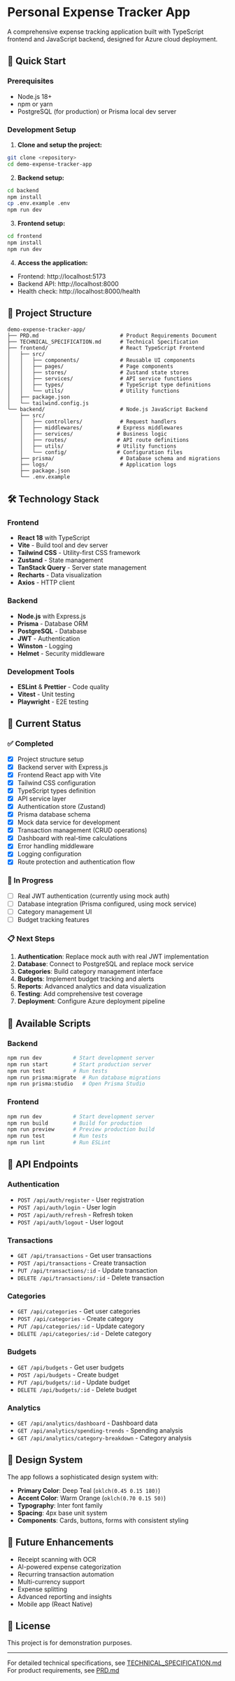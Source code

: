 # Personal Expense Tracker App

A comprehensive expense tracking application built with TypeScript frontend and JavaScript backend, designed for Azure cloud deployment.

## 🚀 Quick Start

### Prerequisites
- Node.js 18+
- npm or yarn
- PostgreSQL (for production) or Prisma local dev server

### Development Setup

1. **Clone and setup the project:**
```bash
git clone <repository>
cd demo-expense-tracker-app
```

2. **Backend setup:**
```bash
cd backend
npm install
cp .env.example .env
npm run dev
```

3. **Frontend setup:**
```bash
cd frontend
npm install
npm run dev
```

4. **Access the application:**
- Frontend: http://localhost:5173
- Backend API: http://localhost:8000
- Health check: http://localhost:8000/health

## 📁 Project Structure

```
demo-expense-tracker-app/
├── PRD.md                          # Product Requirements Document
├── TECHNICAL_SPECIFICATION.md      # Technical Specification
├── frontend/                       # React TypeScript Frontend
│   ├── src/
│   │   ├── components/             # Reusable UI components
│   │   ├── pages/                  # Page components
│   │   ├── stores/                 # Zustand state stores
│   │   ├── services/               # API service functions
│   │   ├── types/                  # TypeScript type definitions
│   │   └── utils/                  # Utility functions
│   ├── package.json
│   └── tailwind.config.js
└── backend/                        # Node.js JavaScript Backend
    ├── src/
    │   ├── controllers/            # Request handlers
    │   ├── middlewares/           # Express middlewares
    │   ├── services/              # Business logic
    │   ├── routes/                # API route definitions
    │   ├── utils/                 # Utility functions
    │   └── config/                # Configuration files
    ├── prisma/                     # Database schema and migrations
    ├── logs/                       # Application logs
    ├── package.json
    └── .env.example
```

## 🛠 Technology Stack

### Frontend
- **React 18** with TypeScript
- **Vite** - Build tool and dev server
- **Tailwind CSS** - Utility-first CSS framework
- **Zustand** - State management
- **TanStack Query** - Server state management
- **Recharts** - Data visualization
- **Axios** - HTTP client

### Backend
- **Node.js** with Express.js
- **Prisma** - Database ORM
- **PostgreSQL** - Database
- **JWT** - Authentication
- **Winston** - Logging
- **Helmet** - Security middleware

### Development Tools
- **ESLint** & **Prettier** - Code quality
- **Vitest** - Unit testing
- **Playwright** - E2E testing

## 🎯 Current Status

### ✅ Completed
- [x] Project structure setup
- [x] Backend server with Express.js
- [x] Frontend React app with Vite
- [x] Tailwind CSS configuration
- [x] TypeScript types definition
- [x] API service layer
- [x] Authentication store (Zustand)
- [x] Prisma database schema
- [x] Mock data service for development
- [x] Transaction management (CRUD operations)
- [x] Dashboard with real-time calculations
- [x] Error handling middleware
- [x] Logging configuration
- [x] Route protection and authentication flow

### 🚧 In Progress
- [ ] Real JWT authentication (currently using mock auth)
- [ ] Database integration (Prisma configured, using mock service)
- [ ] Category management UI
- [ ] Budget tracking features

### 📋 Next Steps
1. **Authentication**: Replace mock auth with real JWT implementation
2. **Database**: Connect to PostgreSQL and replace mock service
3. **Categories**: Build category management interface
4. **Budgets**: Implement budget tracking and alerts
5. **Reports**: Advanced analytics and data visualization
6. **Testing**: Add comprehensive test coverage
7. **Deployment**: Configure Azure deployment pipeline

## 🔧 Available Scripts

### Backend
```bash
npm run dev          # Start development server
npm run start        # Start production server
npm run test         # Run tests
npm run prisma:migrate  # Run database migrations
npm run prisma:studio   # Open Prisma Studio
```

### Frontend
```bash
npm run dev          # Start development server
npm run build        # Build for production
npm run preview      # Preview production build
npm run test         # Run tests
npm run lint         # Run ESLint
```

## 🔗 API Endpoints

### Authentication
- `POST /api/auth/register` - User registration
- `POST /api/auth/login` - User login
- `POST /api/auth/refresh` - Refresh token
- `POST /api/auth/logout` - User logout

### Transactions
- `GET /api/transactions` - Get user transactions
- `POST /api/transactions` - Create transaction
- `PUT /api/transactions/:id` - Update transaction
- `DELETE /api/transactions/:id` - Delete transaction

### Categories
- `GET /api/categories` - Get user categories
- `POST /api/categories` - Create category
- `PUT /api/categories/:id` - Update category
- `DELETE /api/categories/:id` - Delete category

### Budgets
- `GET /api/budgets` - Get user budgets
- `POST /api/budgets` - Create budget
- `PUT /api/budgets/:id` - Update budget
- `DELETE /api/budgets/:id` - Delete budget

### Analytics
- `GET /api/analytics/dashboard` - Dashboard data
- `GET /api/analytics/spending-trends` - Spending analysis
- `GET /api/analytics/category-breakdown` - Category analysis

## 🎨 Design System

The app follows a sophisticated design system with:
- **Primary Color**: Deep Teal (`oklch(0.45 0.15 180)`)
- **Accent Color**: Warm Orange (`oklch(0.70 0.15 50)`)
- **Typography**: Inter font family
- **Spacing**: 4px base unit system
- **Components**: Cards, buttons, forms with consistent styling

## 🚀 Future Enhancements
- Receipt scanning with OCR
- AI-powered expense categorization
- Recurring transaction automation
- Multi-currency support
- Expense splitting
- Advanced reporting and insights
- Mobile app (React Native)

## 📝 License

This project is for demonstration purposes.

---

For detailed technical specifications, see [TECHNICAL_SPECIFICATION.md](./TECHNICAL_SPECIFICATION.md)
For product requirements, see [PRD.md](./PRD.md)
